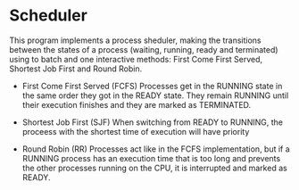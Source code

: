 # Scheduler
This program implements a process sheduler, making the transitions between the states of a process (waiting, running, ready and terminated) using to batch and one interactive methods: First Come First Served, Shortest Job First and Round Robin.

- First Come First Served (FCFS)
Processes get in the RUNNING state in the same order they got in the READY state. They remain RUNNING until their execution finishes and they are marked as TERMINATED.

- Shortest Job First (SJF)
When switching from READY to RUNNING, the proceess with the shortest time of execution will have priority

- Round Robin (RR)
Processes act like in the FCFS implementation, but if a RUNNING process has an execution time that is too long and prevents the other processes running on the CPU, it is interrupted and marked as READY.

